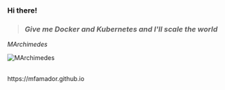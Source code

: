 ### Hi there!

> ### *Give me Docker and Kubernetes and I'll scale the world*
*MArchimedes*

![MArchimedes](https://raw.githubusercontent.com/mfamador/mfamador/master/assets/marchimedes_small.png "MArchimedes")


<br/>
https://mfamador.github.io
<!--

[:octocat: https://mfamador.github.io](https://mfamador.github.io)

-->
